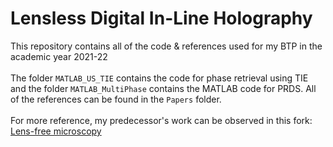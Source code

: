 # Lensless Digital In-Line Holography
This repository contains all of the code & references used for my BTP in the academic year 2021-22
<br><br>
The folder `MATLAB_US_TIE` contains the code for phase retrieval using TIE and the folder `MATLAB_MultiPhase` contains the MATLAB code for PRDS. All of the references can be found in the `Papers` folder.
<br> <br>
For more reference, my predecessor's work can be observed in this fork: [Lens-free microscopy](https://github.com/jaybee-117/Lens-free-microscopy)